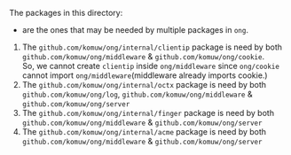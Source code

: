 The packages in this directory:         
 - are the ones that may be needed by multiple packages in `ong`.             

1. The `github.com/komuw/ong/internal/clientip` package is need by both `github.com/komuw/ong/middleware` & `github.com/komuw/ong/cookie`.     
   So, we cannot create `clientip` inside `ong/middleware` since `ong/cookie` cannot import `ong/middleware`(middleware already imports cookie.)
2. The `github.com/komuw/ong/internal/octx` package is need by both `github.com/komuw/ong/log`, `github.com/komuw/ong/middleware` & `github.com/komuw/ong/server`
3. The `github.com/komuw/ong/internal/finger` package is need by both `github.com/komuw/ong/middleware` & `github.com/komuw/ong/server`
3. The `github.com/komuw/ong/internal/acme` package is need by both `github.com/komuw/ong/middleware` & `github.com/komuw/ong/server`
